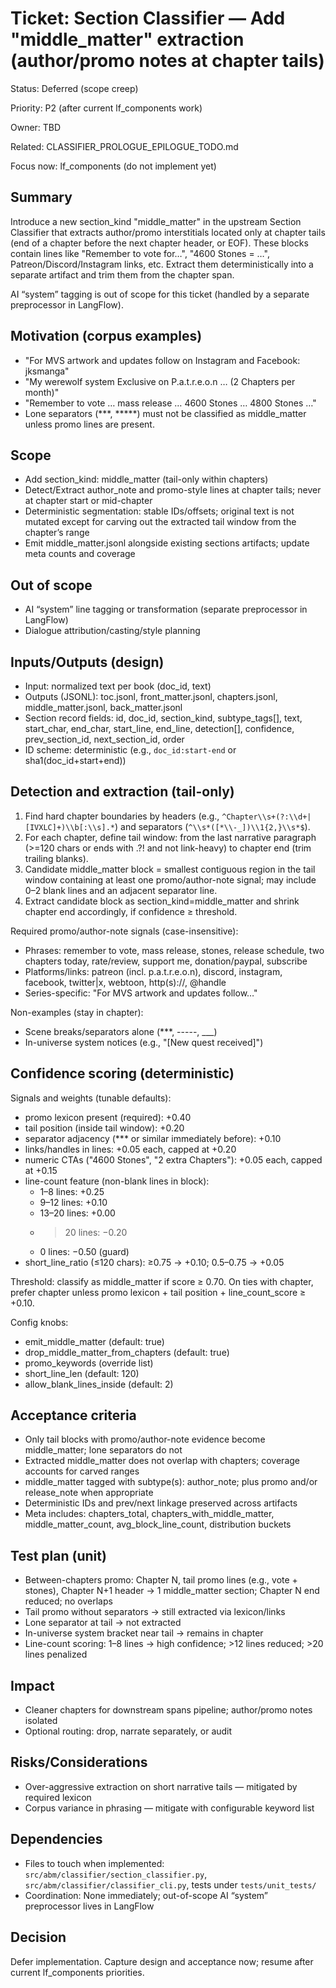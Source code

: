 # Ticket: Section Classifier — Add "middle_matter" extraction (author/promo notes at chapter tails)

Status: Deferred (scope creep)

Priority: P2 (after current lf_components work)

Owner: TBD

Related: CLASSIFIER_PROLOGUE_EPILOGUE_TODO.md

Focus now: lf_components (do not implement yet)

## Summary

Introduce a new section_kind "middle_matter" in the upstream Section Classifier that extracts author/promo interstitials located only at chapter tails (end of a chapter before the next chapter header, or EOF). These blocks contain lines like "Remember to vote for…", "4600 Stones = …", Patreon/Discord/Instagram links, etc. Extract them deterministically into a separate artifact and trim them from the chapter span.

AI “system” tagging is out of scope for this ticket (handled by a separate preprocessor in LangFlow).

## Motivation (corpus examples)

- "For MVS artwork and updates follow on Instagram and Facebook: jksmanga"
- "My werewolf system Exclusive on P.a.t.r.e.o.n … (2 Chapters per month)"
- "Remember to vote … mass release … 4600 Stones … 4800 Stones …"
- Lone separators (\*\*\*, \*\*\*\*\*) must not be classified as middle_matter unless promo lines are present.

## Scope

- Add section_kind: middle_matter (tail-only within chapters)
- Detect/Extract author_note and promo-style lines at chapter tails; never at chapter start or mid-chapter
- Deterministic segmentation: stable IDs/offsets; original text is not mutated except for carving out the extracted tail window from the chapter’s range
- Emit middle_matter.jsonl alongside existing sections artifacts; update meta counts and coverage

## Out of scope

- AI “system” line tagging or transformation (separate preprocessor in LangFlow)
- Dialogue attribution/casting/style planning

## Inputs/Outputs (design)

- Input: normalized text per book (doc_id, text)
- Outputs (JSONL): toc.jsonl, front_matter.jsonl, chapters.jsonl, middle_matter.jsonl, back_matter.jsonl
- Section record fields: id, doc_id, section_kind, subtype_tags[], text, start_char, end_char, start_line, end_line, detection[], confidence, prev_section_id, next_section_id, order
- ID scheme: deterministic (e.g., `doc_id:start-end` or sha1(doc_id+start+end))

## Detection and extraction (tail-only)

1. Find hard chapter boundaries by headers (e.g., `^Chapter\\s+(?:\\d+|[IVXLC]+)\\b[:\\s].*`) and separators (`^\\s*([*\\-_])\\1{2,}\\s*$`).
1. For each chapter, define tail window: from the last narrative paragraph (>=120 chars or ends with .?! and not link-heavy) to chapter end (trim trailing blanks).
1. Candidate middle_matter block = smallest contiguous region in the tail window containing at least one promo/author-note signal; may include 0–2 blank lines and an adjacent separator line.
1. Extract candidate block as section_kind=middle_matter and shrink chapter end accordingly, if confidence ≥ threshold.

Required promo/author-note signals (case-insensitive):

- Phrases: remember to vote, mass release, stones, release schedule, two chapters today, rate/review, support me, donation/paypal, subscribe
- Platforms/links: patreon (incl. p.a.t.r.e.o.n), discord, instagram, facebook, twitter|x, webtoon, http(s)://, @handle
- Series-specific: "For MVS artwork and updates follow…"

Non-examples (stay in chapter):

- Scene breaks/separators alone (\*\*\*, -----, \_\_\_)
- In-universe system notices (e.g., "[New quest received]")

## Confidence scoring (deterministic)

Signals and weights (tunable defaults):

- promo lexicon present (required): +0.40
- tail position (inside tail window): +0.20
- separator adjacency (\*\*\* or similar immediately before): +0.10
- links/handles in lines: +0.05 each, capped at +0.20
- numeric CTAs ("4600 Stones", "2 extra Chapters"): +0.05 each, capped at +0.15
- line-count feature (non-blank lines in block):
  - 1–8 lines: +0.25
  - 9–12 lines: +0.10
  - 13–20 lines: +0.00
  - > 20 lines: −0.20
  - 0 lines: −0.50 (guard)
- short_line_ratio (≤120 chars): ≥0.75 → +0.10; 0.5–0.75 → +0.05

Threshold: classify as middle_matter if score ≥ 0.70. On ties with chapter, prefer chapter unless promo lexicon + tail position + line_count_score ≥ +0.10.

Config knobs:

- emit_middle_matter (default: true)
- drop_middle_matter_from_chapters (default: true)
- promo_keywords (override list)
- short_line_len (default: 120)
- allow_blank_lines_inside (default: 2)

## Acceptance criteria

- Only tail blocks with promo/author-note evidence become middle_matter; lone separators do not
- Extracted middle_matter does not overlap with chapters; coverage accounts for carved ranges
- middle_matter tagged with subtype(s): author_note; plus promo and/or release_note when appropriate
- Deterministic IDs and prev/next linkage preserved across artifacts
- Meta includes: chapters_total, chapters_with_middle_matter, middle_matter_count, avg_block_line_count, distribution buckets

## Test plan (unit)

- Between-chapters promo: Chapter N, tail promo lines (e.g., vote + stones), Chapter N+1 header → 1 middle_matter section; Chapter N end reduced; no overlaps
- Tail promo without separators → still extracted via lexicon/links
- Lone separator at tail → not extracted
- In-universe system bracket near tail → remains in chapter
- Line-count scoring: 1–8 lines → high confidence; >12 lines reduced; >20 lines penalized

## Impact

- Cleaner chapters for downstream spans pipeline; author/promo notes isolated
- Optional routing: drop, narrate separately, or audit

## Risks/Considerations

- Over-aggressive extraction on short narrative tails — mitigated by required lexicon
- Corpus variance in phrasing — mitigate with configurable keyword list

## Dependencies

- Files to touch when implemented: `src/abm/classifier/section_classifier.py`, `src/abm/classifier/classifier_cli.py`, tests under `tests/unit_tests/`
- Coordination: None immediately; out-of-scope AI “system” preprocessor lives in LangFlow

## Decision

Defer implementation. Capture design and acceptance now; resume after current lf_components priorities.
